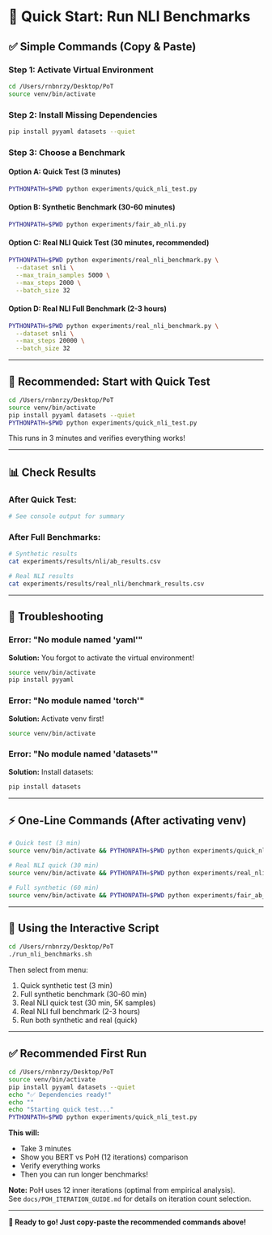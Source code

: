# 🚀 Quick Start: Run NLI Benchmarks

## ✅ Simple Commands (Copy & Paste)

### Step 1: Activate Virtual Environment
```bash
cd /Users/rnbnrzy/Desktop/PoT
source venv/bin/activate
```

### Step 2: Install Missing Dependencies
```bash
pip install pyyaml datasets --quiet
```

### Step 3: Choose a Benchmark

#### Option A: Quick Test (3 minutes)
```bash
PYTHONPATH=$PWD python experiments/quick_nli_test.py
```

#### Option B: Synthetic Benchmark (30-60 minutes)
```bash
PYTHONPATH=$PWD python experiments/fair_ab_nli.py
```

#### Option C: Real NLI Quick Test (30 minutes, recommended)
```bash
PYTHONPATH=$PWD python experiments/real_nli_benchmark.py \
  --dataset snli \
  --max_train_samples 5000 \
  --max_steps 2000 \
  --batch_size 32
```

#### Option D: Real NLI Full Benchmark (2-3 hours)
```bash
PYTHONPATH=$PWD python experiments/real_nli_benchmark.py \
  --dataset snli \
  --max_steps 20000 \
  --batch_size 32
```

---

## 🎯 Recommended: Start with Quick Test

```bash
cd /Users/rnbnrzy/Desktop/PoT
source venv/bin/activate
pip install pyyaml datasets --quiet
PYTHONPATH=$PWD python experiments/quick_nli_test.py
```

This runs in 3 minutes and verifies everything works!

---

## 📊 Check Results

### After Quick Test:
```bash
# See console output for summary
```

### After Full Benchmarks:
```bash
# Synthetic results
cat experiments/results/nli/ab_results.csv

# Real NLI results  
cat experiments/results/real_nli/benchmark_results.csv
```

---

## 🐛 Troubleshooting

### Error: "No module named 'yaml'"
**Solution:** You forgot to activate the virtual environment!
```bash
source venv/bin/activate
pip install pyyaml
```

### Error: "No module named 'torch'"
**Solution:** Activate venv first!
```bash
source venv/bin/activate
```

### Error: "No module named 'datasets'"
**Solution:** Install datasets:
```bash
pip install datasets
```

---

## ⚡ One-Line Commands (After activating venv)

```bash
# Quick test (3 min)
source venv/bin/activate && PYTHONPATH=$PWD python experiments/quick_nli_test.py

# Real NLI quick (30 min)  
source venv/bin/activate && PYTHONPATH=$PWD python experiments/real_nli_benchmark.py --max_train_samples 5000 --max_steps 2000

# Full synthetic (60 min)
source venv/bin/activate && PYTHONPATH=$PWD python experiments/fair_ab_nli.py
```

---

## 📝 Using the Interactive Script

```bash
cd /Users/rnbnrzy/Desktop/PoT
./run_nli_benchmarks.sh
```

Then select from menu:
1. Quick synthetic test (3 min)
2. Full synthetic benchmark (30-60 min)
3. Real NLI quick test (30 min, 5K samples)
4. Real NLI full benchmark (2-3 hours)
5. Run both synthetic and real (quick)

---

## ✅ Recommended First Run

```bash
cd /Users/rnbnrzy/Desktop/PoT
source venv/bin/activate
pip install pyyaml datasets --quiet
echo "✅ Dependencies ready!"
echo ""
echo "Starting quick test..."
PYTHONPATH=$PWD python experiments/quick_nli_test.py
```

**This will:**
- Take 3 minutes
- Show you BERT vs PoH (12 iterations) comparison
- Verify everything works
- Then you can run longer benchmarks!

**Note:** PoH uses 12 inner iterations (optimal from empirical analysis).  
See `docs/POH_ITERATION_GUIDE.md` for details on iteration count selection.

---

**🎉 Ready to go! Just copy-paste the recommended commands above!**

